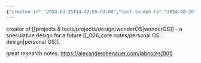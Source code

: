 ```yaml
---
{"created in":"2024-03-25T14:47:50-03:00","last tended to":"2024-08-20T20:32:50-03:00","tags":["person","🌱","OSdesign","lab","knowledgemanagement"],"relevancescore":91,"dg-publish":true,"permalink":"/people/references/lab/alexander-obenauer/","dgPassFrontmatter":true,"created":"2024-03-25T14:47:50.340-03:00","updated":"2024-08-22T00:51:26.539-03:00"}
---
```


creator of [[projects & tools/projects/design/wonderOS\|wonderOS]] - a speculative design for a future [[_006_core notes/personal OS design\|personal OS]].

great research notes: https://alexanderobenauer.com/labnotes/000